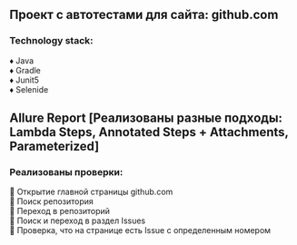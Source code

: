 ## Проект с автотестами для сайта: github.com
### Technology stack:
♦️ Java  
♦️ Gradle  
♦️ Junit5  
♦️ Selenide  
## Allure Report [Реализованы разные подходы: Lambda Steps, Annotated Steps + Attachments, Parameterized]  
### Реализованы проверки:    
 :small_blue_diamond: Открытие главной страницы github.com  
 :small_blue_diamond: Поиск репозитория  
 :small_blue_diamond: Переход в репозиторий  
 :small_blue_diamond: Поиск и переход в раздел Issues  
 :small_blue_diamond: Проверка, что на странице есть Issue с определенным номером  
